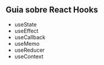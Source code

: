 ## Guia sobre React Hooks

<ul> 
    <li>useState</li>
    <li>useEffect</li>
    <li>useCallback</li>
    <li>useMemo</li>
    <li>useReducer</li>
    <li>useContext</li>
</ul>
